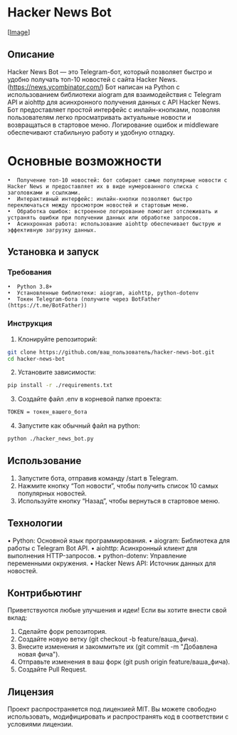 # Hacker News Bot

[[Image](https://www.google.com/url?sa=i&url=https%3A%2F%2Fuxwing.com%2Fhacker-news-icon%2F&psig=AOvVaw1SRtmFfet_t_l8sFdTnEdB&ust=1758550735072000&source=images&cd=vfe&opi=89978449&ved=0CBUQjRxqFwoTCIjH-JGG6o8DFQAAAAAdAAAAABAE)]

## Описание

Hacker News Bot — это Telegram-бот, который позволяет быстро и удобно получать топ-10 новостей с сайта Hacker News. (https://news.ycombinator.com/) 
Бот написан на Python с использованием библиотеки aiogram для взаимодействия с Telegram API и aiohttp для асинхронного получения данных с API Hacker News.
Бот предоставляет простой интерфейс с инлайн-кнопками, позволяя пользователям легко просматривать актуальные новости и возвращаться в стартовое меню. Логирование ошибок и middleware обеспечивают стабильную работу и удобную отладку.

# Основные возможности

    •  Получение топ-10 новостей: бот собирает самые популярные новости с Hacker News и предоставляет их в виде нумерованного списка с заголовками и ссылками.
    •  Интерактивный интерфейс: инлайн-кнопки позволяют быстро переключаться между просмотром новостей и стартовым меню.
    •  Обработка ошибок: встроенное логирование помогает отслеживать и устранять ошибки при получении данных или обработке запросов.
    •  Асинхронная работа: использование aiohttp обеспечивает быструю и эффективную загрузку данных.

## Установка и запуск

### Требования
    •  Python 3.8+
    •  Установленные библиотеки: aiogram, aiohttp, python-dotenv
    •  Токен Telegram-бота (получите через BotFather (https://t.me/BotFather))

### Инструкция

1.  Клонируйте репозиторий:
```bash
git clone https://github.com/ваш_пользователь/hacker-news-bot.git
cd hacker-news-bot
```

2.  Установите зависимости:
```bash
pip install -r ./requirements.txt
```

3. Создайте файл .env в корневой папке проекта:
```bash
TOKEN = токен_вашего_бота
```

4. Запустите как обычный файл на python:
```bash
python ./hacker_news_bot.py
```

## Использование
1.  Запустите бота, отправив команду /start в Telegram.
2.  Нажмите кнопку “Топ новости”, чтобы получить список 10 самых популярных новостей.
3.  Используйте кнопку “Назад”, чтобы вернуться в стартовое меню.

## Технологии
•  Python: Основной язык программирования.
•  aiogram: Библиотека для работы с Telegram Bot API.
•  aiohttp: Асинхронный клиент для выполнения HTTP-запросов.
•  python-dotenv: Управление переменными окружения.
•  Hacker News API: Источник данных для новостей.

## Контрибьютинг
Приветствуются любые улучшения и идеи! Если вы хотите внести свой вклад:
1.  Сделайте форк репозитория.
2.  Создайте новую ветку (git checkout -b feature/ваша_фича).
3.  Внесите изменения и закоммитьте их (git commit -m "Добавлена новая фича").
4.  Отправьте изменения в ваш форк (git push origin feature/ваша_фича).
5.  Создайте Pull Request.

## Лицензия
Проект распространяется под лицензией MIT. Вы можете свободно использовать, модифицировать и распространять код в соответствии с условиями лицензии.